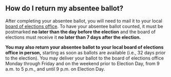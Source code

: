 ## How do I return my absentee ballot?  

After completing your absentee ballot, you will need to mail it to your local [board of elections office](http://www.elections.ny.gov/CountyBoards.html). To have your absentee ballot counted, it must be postmarked **no later than the day before the election** and the board of elections must receive it **no later than 7 days after the election.**  

**You may also return your absentee ballot to your local board of elections office in person,** starting as soon as ballots are available (i.e., 32 days prior to the election). You may deliver your ballot to the board of elections office Monday through Friday and on the weekend prior to Election Day, from 9 a.m. to 5 p.m., and until 9 p.m. on Election Day.  
